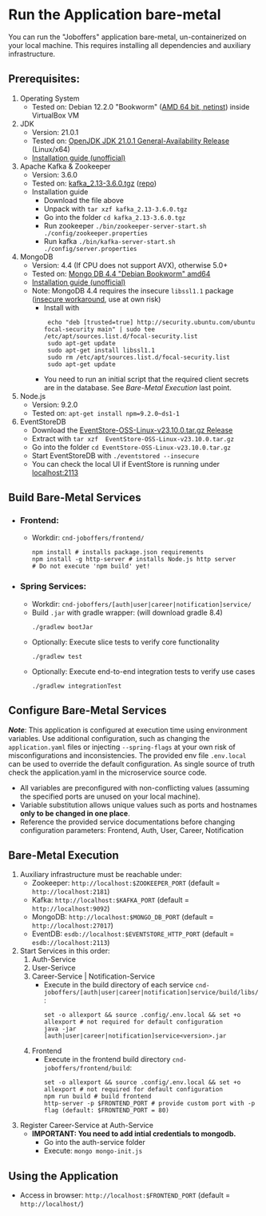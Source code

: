 # Run the Application bare-metal

You can run the "Joboffers" application bare-metal, un-containerized on your local machine. This requires installing all dependencies and auxiliary infrastructure.

## Prerequisites:
1. Operating System
   - Tested on: Debian 12.2.0 "Bookworm" ([AMD 64 bit, netinst](https://cdimage.debian.org/debian-cd/current/amd64/iso-cd/)) inside VirtualBox VM
2. JDK
   - Version: 21.0.1
   - Tested on: [OpenJDK JDK 21.0.1 General-Availability Release](https://jdk.java.net/21/) (Linux/x64)
   - [Installation guide (unofficial)](https://www.linuxcapable.com/how-to-install-openjdk-21-on-ubuntu-linux/)
3. Apache Kafka & Zookeeper
   - Version: 3.6.0
   - Tested on: [kafka_2.13-3.6.0.tgz]([https://dlcdn.apache.org/kafka/3.6.0/](https://dlcdn.apache.org/kafka/3.6.0/kafka_2.13-3.6.0.tgz)) ([repo](https://dlcdn.apache.org/kafka/3.6.0/))
   - Installation guide
     - Download the file above
     - Unpack with `tar xzf kafka_2.13-3.6.0.tgz`
     - Go into the folder `cd kafka_2.13-3.6.0.tgz`
     - Run zookeeper `./bin/zookeeper-server-start.sh ./config/zookeeper.properties`
     - Run kafka `./bin/kafka-server-start.sh ./config/server.properties`
4. MongoDB 
      - Version: 4.4 (If CPU does not support AVX), otherwise 5.0+ 
      - Tested on: [Mongo DB 4.4 "Debian Bookworm" amd64](https://repo.mongodb.org/apt/debian/dists/bookworm/mongodb-org/4.4/main/binary-amd64/)
      - [Installation guide (unofficial)](https://www.mongodb.com/docs/v4.4/tutorial/install-mongodb-on-debian/)
      - Note: MongoDB 4.4 requires the insecure `libssl1.1` package ([insecure workaround](https://askubuntu.com/a/1403683), use at own risk)
        - Install with
           ```
            echo "deb [trusted=true] http://security.ubuntu.com/ubuntu focal-security main" | sudo tee /etc/apt/sources.list.d/focal-security.list
            sudo apt-get update
            sudo apt-get install libssl1.1
            sudo rm /etc/apt/sources.list.d/focal-security.list
            sudo apt-get update
           ```
        - You need to run an initial script that the required client secrets are in the database. See *Bare-Metal Execution* last point.
5. Node.js 
      - Version: 9.2.0
      - Tested on: `apt-get install npm=9.2.0~ds1-1`
6. EventStoreDB
    - Download the [EventStore-OSS-Linux-v23.10.0.tar.gz Release](https://github.com/EventStore/EventStore/releases/tag/oss-v23.10.0)
    - Extract with `tar xzf  EventStore-OSS-Linux-v23.10.0.tar.gz`
    - Go into the folder `cd EventStore-OSS-Linux-v23.10.0.tar.gz`
    - Start EventStoreDB with `./eventstored --insecure`
    - You can check the local UI if EventStore is running under [localhost:2113](http://127.0.0.1:2113/web/index.html#/dashboard)

## Build Bare-Metal Services
- ### Frontend:
  - Workdir: `cnd-joboffers/frontend/`
     ``` 
     npm install # installs package.json requirements
     npm install -g http-server # installs Node.js http server
     # Do not execute 'npm build' yet! 
     ```
- ### Spring Services:
    - Workdir: `cnd-joboffers/[auth|user|career|notification]service/`
    - Build `.jar` with gradle wrapper: (will download gradle 8.4)
      ```
      ./gradlew bootJar
      ```
    - Optionally: Execute slice tests to verify core functionality
      ```
      ./gradlew test
      ```
    - Optionally: Execute end-to-end integration tests to verify use cases
      ```
      ./gradlew integrationTest
      ```

## Configure Bare-Metal Services
***Note***: This application is configured at execution time using environment variables. Use additional configuration, such as changing the `application.yaml` files  or injecting `--spring-flags` at your own risk of misconfigurations and inconsistencies.
The provided env file `.env.local` can be used to override the default configuration. As single source of truth check the application.yaml in the microservice source code.
- All variables are preconfigured with non-conflicting values (assuming the specified ports are unused on your local machine).
- Variable substitution allows unique values such as ports and hostnames **only to be changed in one place**.
- Reference the provided service documentations before changing configuration parameters: Frontend, Auth, User, Career, Notification

## Bare-Metal Execution
1. Auxiliary infrastructure must be reachable under:
    - Zookeeper: `http://localhost:$ZOOKEEPER_PORT` (default = `http://localhost:2181`)
    - Kafka: `http://localhost:$KAFKA_PORT` (default = `http://localhost:9092`)
    - MongoDB: `http://localhost:$MONGO_DB_PORT` (default = `http://localhost:27017`)
    - EventDB: `esdb://localhost:$EVENTSTORE_HTTP_PORT` (default = `esdb://localhost:2113`)
2. Start Services in this order:
    1. Auth-Service
    3. User-Serivce
    4. Career-Service | Notification-Service
       - Execute in the build directory of each service `cnd-joboffers/[auth|user|career|notification]service/build/libs/`:
         ```
         set -o allexport && source .config/.env.local && set +o allexport # not required for default configuration
         java -jar [auth|user|career|notification]service<version>.jar
         ```   
    5. Frontend
       - Execute in the frontend build directory `cnd-joboffers/frontend/build`:
         ```
         set -o allexport && source .config/.env.local && set +o allexport # not required for default configuration
         npm run build # build frontend
         http-server -p $FRONTEND_PORT # provide custom port with -p flag (default: $FRONTEND_PORT = 80)
         ```
3. Register Career-Service at Auth-Service 
   - **IMPORTANT: You need to add intial credentials to mongodb.**
      - Go into the auth-service folder
      - Execute: `mongo mongo-init.js`

## Using the Application
- Access in browser: `http://localhost:$FRONTEND_PORT` (default = `http://localhost/`)
